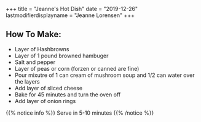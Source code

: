 +++
title = "Jeanne's Hot Dish"
date = "2019-12-26"
lastmodifierdisplayname = "Jeanne Lorensen"
+++

## How To Make:

* Layer of Hashbrowns
* Layer of 1 pound browned hambuger
* Salt and pepper
* Layer of peas or corn (forzen or canned are fine) 
* Pour mixutre of 1 can cream of mushroom soup and  1/2 can water over the layers
* Add layer of sliced cheese
* Bake for 45 minutes and turn the oven off
* Add layer of onion rings

{{% notice info %}}
Serve in 5-10 minutes
{{% /notice %}}
